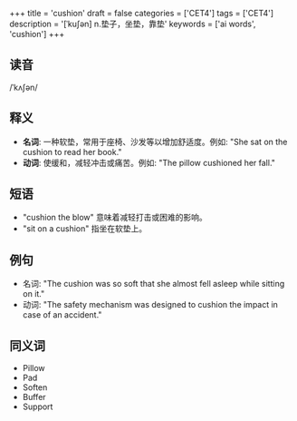 +++
title = 'cushion'
draft = false
categories = ['CET4']
tags = ['CET4']
description = '[ˈku∫ən] n.垫子，坐垫，靠垫'
keywords = ['ai words', 'cushion']
+++

## 读音
/ˈkʌʃən/

## 释义
- **名词**: 一种软垫，常用于座椅、沙发等以增加舒适度。例如: "She sat on the cushion to read her book."
- **动词**: 使缓和，减轻冲击或痛苦。例如: "The pillow cushioned her fall."

## 短语
- "cushion the blow" 意味着减轻打击或困难的影响。
- "sit on a cushion" 指坐在软垫上。

## 例句
- 名词: "The cushion was so soft that she almost fell asleep while sitting on it."
- 动词: "The safety mechanism was designed to cushion the impact in case of an accident."

## 同义词
- Pillow
- Pad
- Soften
- Buffer
- Support
